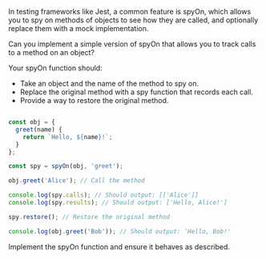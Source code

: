 In testing frameworks like Jest, a common feature is spyOn, which allows you to spy on methods of objects to see how they are called, and optionally replace them with a mock implementation.

Can you implement a simple version of spyOn that allows you to track calls to a method on an object?

Your spyOn function should:

- Take an object and the name of the method to spy on.
- Replace the original method with a spy function that records each call.
- Provide a way to restore the original method.

```js index.js

const obj = {
  greet(name) {
    return `Hello, ${name}!`;
  }
};

const spy = spyOn(obj, 'greet');

obj.greet('Alice'); // Call the method

console.log(spy.calls); // Should output: [['Alice']]
console.log(spy.results); // Should output: ['Hello, Alice!']

spy.restore(); // Restore the original method

console.log(obj.greet('Bob')); // Should output: 'Hello, Bob!'
```

Implement the spyOn function and ensure it behaves as described.
